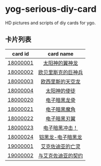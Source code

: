 # yog-serious-diy-card
HD pictures and scripts of diy cards for ygo.

## 卡片列表
card id | card name
:------:|:---------:
[18000001](script/c18000001.lua) | [太阳神的翼神龙](HD/18000001.jpg)
[18000002](script/c18000002.lua) | [欧贝里斯克的巨神兵](HD/18000002.jpg)
[18000003](script/c18000003.lua) | [欧西里斯的天空龙](HD/18000003.jpg)
[18000004](script/c18000004.lua) | [太阳神的使徒](HD/18000004.jpg)
[18000020](script/c18000020.lua) | [电子暗黑龙骨](HD/18000020.jpg)
[18000021](script/c18000021.lua) | [电子暗黑魔角](HD/18000021.jpg)
[18000022](script/c18000022.lua) | [电子暗黑刃翼](HD/18000022.jpg)
[18000023](script/c18000023.lua) | [电子暗黑冲击！](HD/18000023.jpg)
[18000024](script/c18000024.lua) | [铠黑龙-电子暗黑龙](HD/18000024.jpg)
[19000001](script/c19000001.lua) | [艾克佐迪亚的亡灵](HD/19000001.jpg)
[19000002](script/c19000002.lua) | [与艾克佐迪亚的契约](HD/19000002.jpg)